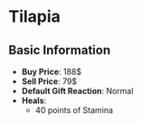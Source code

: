 # Tilapia

## Basic Information

- **Buy Price**: 188$
- **Sell Price**: 79$
- **Default Gift Reaction**: Normal
- **Heals**:
  - 40 points of Stamina